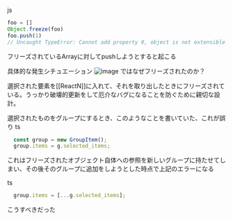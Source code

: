 
js

```javascript
foo = []
Object.freeze(foo)
foo.push(1)
// Uncaught TypeError: Cannot add property 0, object is not extensible
```

フリーズされているArrayに対してpushしようとすると起こる

具体的な発生シチュエーション
![image](https://gyazo.com/3bf53b670627bf0743ac495b6d3137d6/thumb/1000)
ではなぜフリーズされたのか？

選択された要素を[[ReactN]]に入れて、それを取り出したときにフリーズされている。うっかり破壊的更新をして厄介なバグになることを防ぐために親切な設計。

選択されたものをグループにするとき、このようなことを書いていた、これが誤り
ts

```typescript
  const group = new GroupItem();
  group.items = g.selected_items;
```

これはフリーズされたオブジェクト自体への参照を新しいグループに持たせてしまい、その後そのグループに追加をしようとした時点で上記のエラーになる

ts

```typescript
  group.items = [...g.selected_items];
```

こうすべきだった

